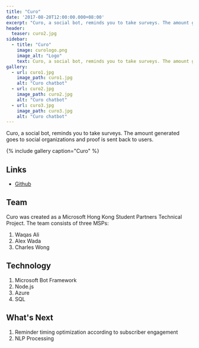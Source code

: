 ```yaml
---
title: "Curo"
date: '2017-08-20T12:00:00.000+08:00'
excerpt: "Curo, a social bot, reminds you to take surveys. The amount generated goes to social organizations and proof is sent back to users."
header:
  teaser: curo2.jpg
sidebar:
  - title: "Curo"
    image: curologo.png
    image_alt: "Logo"
    text: Curo, a social bot, reminds you to take surveys. The amount generated goes to social organizations and proof is sent back to users.
gallery:
  - url: curo1.jpg
    image_path: curo1.jpg
    alt: "Curo chatbot"
  - url: curo2.jpg
    image_path: curo2.jpg
    alt: "Curo chatbot"
  - url: curo3.jpg
    image_path: curo3.jpg
    alt: "Curo chatbot"
---
```


Curo, a social bot, reminds you to take surveys. The amount generated goes to social organizations and proof is sent back to users.

{% include gallery caption="Curo" %}

## Links

* [Github](https://github.com/WaqasAliAbbasi/CuroBot)

## Team

Curo was created as a Microsoft Hong Kong Student Partners Technical Project. The team consists of three MSPs:

1.  Waqas Ali
2.  Alex Wada
3.  Charles Wong

## Technology

1.  Microsoft Bot Framework
2.  Node.js
3.  Azure
4.  SQL

## What's Next

1.  Reminder timing optimization according to subscriber engagement
2.  NLP Processing
